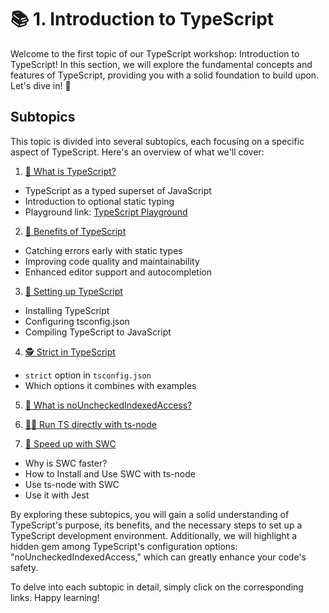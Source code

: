 # 📚 1. Introduction to TypeScript

Welcome to the first topic of our TypeScript workshop: Introduction to TypeScript! In this section, we will explore the fundamental concepts and features of TypeScript, providing you with a solid foundation to build upon. Let's dive in! 🚀

## Subtopics

This topic is divided into several subtopics, each focusing on a specific aspect of TypeScript. Here's an overview of what we'll cover:

1. [🧪 What is TypeScript?](./1-introduction/WhatIsTypeScript.md)
  - TypeScript as a typed superset of JavaScript
  - Introduction to optional static typing
  - Playground link: [TypeScript Playground](https://www.typescriptlang.org/play)

2. [💪 Benefits of TypeScript](./1-introduction/BenefitsOfTypeScript.md)
  - Catching errors early with static types
  - Improving code quality and maintainability
  - Enhanced editor support and autocompletion

3. [🔧 Setting up TypeScript](./1-introduction/SettingUpTypeScript.md)
  - Installing TypeScript
  - Configuring tsconfig.json
  - Compiling TypeScript to JavaScript

4. [🕵️ Strict in TypeScript](./1-introduction/StrictInTypeScript.md)
  - `strict` option in `tsconfig.json`
  - Which options it combines with examples

5. [📛 What is noUncheckedIndexedAccess?](./1-introduction/NoUncheckedIndexedAccess.md)

6. [🏃‍♂️ Run TS directly with ts-node](./1-introduction/RunTsDirectlyWithTsNode.md)

7. [🚀 Speed up with SWC](./1-introduction/RunTsDirectlyWithTsNode.md)
  - Why is SWC faster?
  - How to Install and Use SWC with ts-node
  - Use ts-node with SWC
  - Use it with Jest

By exploring these subtopics, you will gain a solid understanding of TypeScript's purpose, its benefits, and the necessary steps to set up a TypeScript development environment. Additionally, we will highlight a hidden gem among TypeScript's configuration options: "noUncheckedIndexedAccess," which can greatly enhance your code's safety.

To delve into each subtopic in detail, simply click on the corresponding links. Happy learning!
